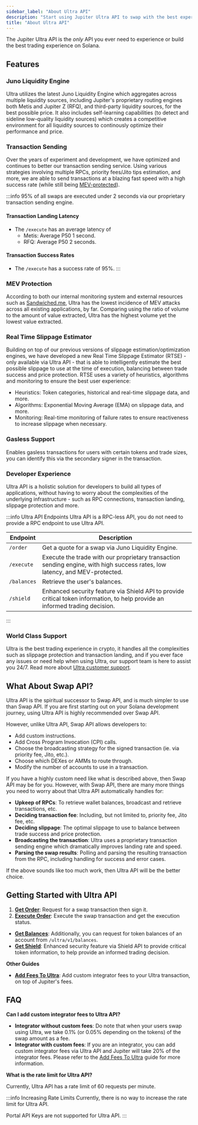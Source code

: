 ```yaml
---
sidebar_label: "About Ultra API"
description: "Start using Jupiter Ultra API to swap with the best experience."
title: "About Ultra API"
---
```


<head>
    <title>Ultra API</title>
    <meta name="twitter:card" content="summary" />
</head>

The Jupiter Ultra API is the *only* API you ever need to experience or build the best trading experience on Solana.

## Features

### Juno Liquidity Engine

Ultra utilizes the latest Juno Liquidity Engine which aggregates across multiple liquidity sources, including Jupiter's proprietary routing engines both Metis and Jupiter Z (RFQ), and third-party liquidity sources, for the best possible price. It also includes self-learning capabilities (to detect and sideline low-quality liquidity sources) which creates a competitive environment for all liquidity sources to continously optimize their performance and price.

### Transaction Sending

Over the years of experiment and development, we have optimized and continues to better our transaction sending service. Using various strategies involving multiple RPCs, priority fees/Jito tips estimation, and more, we are able to send transactions at a blazing fast speed with a high success rate (while still being [MEV-protected](#mev-protection)).

:::info
95% of all swaps are executed under 2 seconds via our proprietary transaction sending engine.

#### Transaction Landing Latency

- The `/execute` has an average latency of
    - Metis: Average P50 1 second.
    - RFQ: Average P50 2 seconds.

#### Transaction Success Rates

- The `/execute` has a success rate of 95%.
:::

### MEV Protection

According to both our internal monitoring system and external resources such as [Sandwiched.me](https://sandwiched.me/sandwiches), Ultra has the lowest incidence of MEV attacks across all existing applications, by far. Comparing using the ratio of volume to the amount of value extracted, Ultra has the highest volume yet the lowest value extracted.

### Real Time Slippage Estimator

Building on top of our previous versions of slippage estimation/optimization engines, we have developed a new Real Time Slippage Estimator (RTSE) - only available via Ultra API - that is able to intelligently estimate the best possible slippage to use at the time of execution, balancing between trade success and price protection. RTSE uses a variety of heuristics, algorithms and monitoring to ensure the best user experience: 
- Heuristics: Token categories, historical and real-time slippage data, and more.
- Algorithms: Exponential Moving Average (EMA) on slippage data, and more.
- Monitoring: Real-time monitoring of failure rates to ensure reactiveness to increase slippage when necessary.

### Gasless Support

Enables gasless transactions for users with certain tokens and trade sizes, you can identify this via the secondary signer in the transaction.

### Developer Experience

Ultra API is a holistic solution for developers to build all types of applications, without having to worry about the complexities of the underlying infrastructure - such as RPC connections, transaction landing, slippage protection and more.

:::info Ultra API Endpoints
Ultra API is a RPC-less API, you do not need to provide a RPC endpoint to use Ultra API.

| Endpoint | Description |
| --- | --- |
| `/order` | Get a quote for a swap via Juno Liquidity Engine. |
| `/execute` | Execute the trade with our proprietary transaction sending engine, with high success rates, low latency, and MEV-protected. |
| `/balances` | Retrieve the user's balances. |
| `/shield` | Enhanced security feature via Shield API to provide critical token information, to help provide an informed trading decision. |
:::

### World Class Support

Ultra is the best trading experience in crypto, it handles all the complexities such as slippage protection and transaction landing, and if you ever face any issues or need help when using Ultra, our support team is here to assist you 24/7. Read more about [Ultra customer support](/docs/misc/integrator-guidelines#customer-support).

## What About Swap API?

Ultra API is the spiritual successor to Swap API, and is much simpler to use than Swap API. If you are first starting out on your Solana development journey, using Ultra API is highly recommended over Swap API.

However, unlike Ultra API, Swap API allows developers to:

- Add custom instructions.
- Add Cross Program Invocation (CPI) calls.
- Choose the broadcasting strategy for the signed transaction (ie. via priority fee, Jito, etc.).
- Choose which DEXes or AMMs to route through.
- Modify the number of accounts to use in a transaction.

If you have a highly custom need like what is described above, then Swap API may be for you. However, with Swap API, there are many more things you need to worry about that Ultra API automatically handles for:

- **Upkeep of RPCs**: To retrieve wallet balances, broadcast and retrieve transactions, etc.
- **Deciding transaction fee**: Including, but not limited to, priority fee, Jito fee, etc.
- **Deciding slippage**: The optimal slippage to use to balance between trade success and price protection.
- **Broadcasting the transaction**: Ultra uses a proprietary transaction sending engine which dramatically improves landing rate and speed.
- **Parsing the swap results**: Polling and parsing the resulting transaction from the RPC, including handling for success and error cases.

If the above sounds like too much work, then Ultra API will be the better choice.

## Getting Started with Ultra API

1. [**Get Order**](/docs/ultra-api/get-order): Request for a swap transaction then sign it.
2. [**Execute Order**](/docs/ultra-api/execute-order): Execute the swap transaction and get the execution status.

- [**Get Balances**](/docs/ultra-api/get-balances): Additionally, you can request for token balances of an account from `/ultra/v1/balances`.
- [**Get Shield**](/docs/ultra-api/get-shield): Enhanced security feature via Shield API to provide critical token information, to help provide an informed trading decision.

**Other Guides**
- [**Add Fees To Ultra**](/docs/ultra-api/add-fees-to-ultra): Add custom integrator fees to your Ultra transaction, on top of Jupiter's fees.

## FAQ

**Can I add custom integrator fees to Ultra API?**

- **Integrator without custom fees**: Do note that when your users swap using Ultra, we take 0.1% (or 0.05% depending on the tokens) of the swap amount as a fee.
- **Integrator with custom fees**: If you are an integrator, you can add custom integrator fees via Ultra API and Jupiter will take 20% of the integrator fees. Please refer to the [Add Fees To Ultra](/docs/ultra-api/add-fees-to-ultra) guide for more information.

**What is the rate limit for Ultra API?**

Currently, Ultra API has a rate limit of 60 requests per minute.

:::info Increasing Rate Limits
Currently, there is no way to increase the rate limit for Ultra API.

Portal API Keys are not supported for Ultra API.
:::
